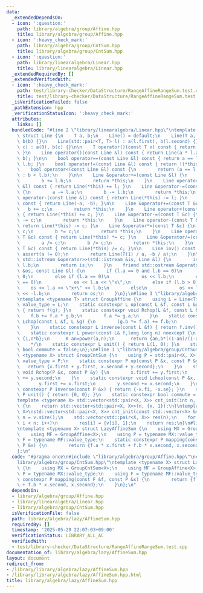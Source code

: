 ```yaml
---
data:
  _extendedDependsOn:
  - icon: ':question:'
    path: library/algebra/group/Affine.hpp
    title: library/algebra/group/Affine.hpp
  - icon: ':heavy_check_mark:'
    path: library/algebra/group/CntSum.hpp
    title: library/algebra/group/CntSum.hpp
  - icon: ':question:'
    path: library/linearalgebra/Linear.hpp
    title: library/linearalgebra/Linear.hpp
  _extendedRequiredBy: []
  _extendedVerifiedWith:
  - icon: ':heavy_check_mark:'
    path: test/library-checker/DataStructure/RangeAffineRangeSum.test.cpp
    title: test/library-checker/DataStructure/RangeAffineRangeSum.test.cpp
  _isVerificationFailed: false
  _pathExtension: hpp
  _verificationStatusIcon: ':heavy_check_mark:'
  attributes:
    links: []
  bundledCode: "#line 2 \"library/linearalgebra/Linear.hpp\"\ntemplate <typename T>\
    \ struct Line {\n    T a, b;\n    Line() = default;\n    Line(T a, T b) : a(a),\
    \ b(b) {}\n    Line(std::pair<T, T> l) : a(l.first), b(l.second) {}\n    Line(T\
    \ c) : a(0), b(c) {}\n\n    T operator()(const T x) const { return a * x + b;\
    \ }\n    Line operator()(const Line &l) const { return Line(a * l.a, a * l.b +\
    \ b); }\n\n    bool operator==(const Line &l) const { return a == l.a and b ==\
    \ l.b; }\n    bool operator!=(const Line &l) const { return !(*this == l); }\n\
    \    bool operator<(const Line &l) const {\n        return (a == l.a ? a < l.a\
    \ : b < l.b);\n    }\n\n    Line &operator+=(const Line &l) {\n        a += l.a;\n\
    \        b += l.b;\n        return *this;\n    }\n    Line operator+(const Line\
    \ &l) const { return Line(*this) += l; }\n    Line &operator-=(const Line &l)\
    \ {\n        a -= l.a;\n        b -= l.b;\n        return *this;\n    }\n    Line\
    \ operator-(const Line &l) const { return Line(*this) -= l; }\n    Line operator-()\
    \ const { return Line(-a, -b); }\n\n    Line &operator+=(const T &c) {\n     \
    \   b += c;\n        return *this;\n    }\n    Line operator+(const T &c) const\
    \ { return Line(*this) += c; }\n    Line &operator-=(const T &c) {\n        b\
    \ -= c;\n        return *this;\n    }\n    Line operator-(const T &c) const {\
    \ return Line(*this) -= c; }\n    Line &operator*=(const T &c) {\n        a *=\
    \ c;\n        b *= c;\n        return *this;\n    }\n    Line operator*(const\
    \ T &c) const { return Line(*this) *= c; }\n    Line &operator/=(const T &c) {\n\
    \        a /= c;\n        b /= c;\n        return *this;\n    }\n    Line operator/(const\
    \ T &c) const { return Line(*this) /= c; }\n\n    Line inv() const {\n       \
    \ assert(a != 0);\n        return Line(T(1) / a, -b / a);\n    }\n\n    friend\
    \ std::istream &operator>>(std::istream &is, Line &l) {\n        is >> l.a >>\
    \ l.b;\n        return is;\n    }\n    friend std::ostream &operator<<(std::ostream\
    \ &os, const Line &l) {\n        if (l.a == 0 and l.b == 0)\n            os <<\
    \ 0;\n        else if (l.a == 0)\n            os << l.b;\n        else if (l.b\
    \ == 0)\n            os << l.a << \"x\";\n        else if (l.b > 0)\n        \
    \    os << l.a << \"x+\" << l.b;\n        else\n            os << l.a << \"x-\"\
    \ << -l.b;\n        return os;\n    }\n};\n#line 3 \"library/algebra/group/Affine.hpp\"\
    \ntemplate <typename T> struct GroupAffine {\n    using L = Line<T>;\n    using\
    \ value_type = L;\n    static constexpr L op(const L &f, const L &g) noexcept\
    \ { return f(g); }\n    static constexpr void Rchop(L &f, const L &g) {\n    \
    \    f.b += f.a * g.b;\n        f.a *= g.a;\n    }\n    static constexpr void\
    \ Lchop(const L &f, L &g) {\n        (g.b *= f.a) += f.b;\n        g.a *= f.a;\n\
    \    }\n    static constexpr L inverse(const L &f) { return f.inv(); }\n    /*\n\
    \    static constexpr L power(const L& f,long long n) noexcept {\n      if(a==1)return\
    \ {1,n*b};\n      K an=power(a,n);\n      return {an,b*((1-an)/(1-a))};\n    }\n\
    \    */\n    static constexpr L unit() { return L(1, 0); }\n    static constexpr\
    \ bool commute = false;\n};\n#line 1 \"library/algebra/group/CntSum.hpp\"\ntemplate\
    \ <typename X> struct GroupCntSum {\n    using P = std::pair<X, X>;\n    using\
    \ value_type = P;\n    static constexpr P op(const P &x, const P &y) {\n     \
    \   return {x.first + y.first, x.second + y.second};\n    }\n    static constexpr\
    \ void Rchop(P &x, const P &y) {\n        x.first += y.first;\n        x.second\
    \ += y.second;\n    }\n    static constexpr void Lchop(const P &x, P &y) {\n \
    \       y.first += x.first;\n        y.second += x.second;\n    }\n    static\
    \ constexpr P inverse(const P &x) { return {-x.fi, -x.se}; }\n    static constexpr\
    \ P unit() { return {0, 0}; }\n    static constexpr bool commute = true;\n};\n\
    template <typename X> std::vector<std::pair<X, X>> cnt_init(int n, const X &x)\
    \ {\n    return std::vector<std::pair<X, X>>(n, {x, 1});\n}\ntemplate <typename\
    \ X>\nstd::vector<std::pair<X, X>> cnt_init(const std::vector<X> &v) {\n    int\
    \ n = v.size();\n    std::vector<std::pair<X, X>> res(n);\n    for (int i = 0;\
    \ i < n; i++)\n        res[i] = {v[i], 1};\n    return res;\n}\n#line 4 \"library/algebra/lazy/AffineSum.hpp\"\
    \ntemplate <typename X> struct LazyAffineSum {\n    using MX = GroupCntSum<X>;\n\
    \    using MF = GroupAffine<X>;\n    using P = typename MX::value_type;\n    using\
    \ F = typename MF::value_type;\n    static constexpr P mapping(const F &f, const\
    \ P &x) {\n        return {f.a * x.first + f.b * x.second, x.second};\n    }\n\
    };\n"
  code: "#pragma once\n#include \"library/algebra/group/Affine.hpp\"\n#include \"\
    library/algebra/group/CntSum.hpp\"\ntemplate <typename X> struct LazyAffineSum\
    \ {\n    using MX = GroupCntSum<X>;\n    using MF = GroupAffine<X>;\n    using\
    \ P = typename MX::value_type;\n    using F = typename MF::value_type;\n    static\
    \ constexpr P mapping(const F &f, const P &x) {\n        return {f.a * x.first\
    \ + f.b * x.second, x.second};\n    }\n};\n"
  dependsOn:
  - library/algebra/group/Affine.hpp
  - library/linearalgebra/Linear.hpp
  - library/algebra/group/CntSum.hpp
  isVerificationFile: false
  path: library/algebra/lazy/AffineSum.hpp
  requiredBy: []
  timestamp: '2025-05-29 22:07:03+09:00'
  verificationStatus: LIBRARY_ALL_AC
  verifiedWith:
  - test/library-checker/DataStructure/RangeAffineRangeSum.test.cpp
documentation_of: library/algebra/lazy/AffineSum.hpp
layout: document
redirect_from:
- /library/library/algebra/lazy/AffineSum.hpp
- /library/library/algebra/lazy/AffineSum.hpp.html
title: library/algebra/lazy/AffineSum.hpp
---
```

